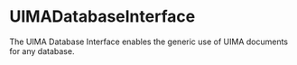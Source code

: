 # UIMADatabaseInterface
The UIMA Database Interface enables the generic use of UIMA documents for any database.
